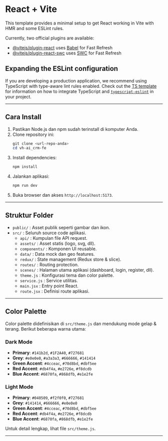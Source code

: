# React + Vite

This template provides a minimal setup to get React working in Vite with HMR and some ESLint rules.

Currently, two official plugins are available:

- [@vitejs/plugin-react](https://github.com/vitejs/vite-plugin-react/blob/main/packages/plugin-react) uses [Babel](https://babeljs.io/) for Fast Refresh
- [@vitejs/plugin-react-swc](https://github.com/vitejs/vite-plugin-react/blob/main/packages/plugin-react-swc) uses [SWC](https://swc.rs/) for Fast Refresh

## Expanding the ESLint configuration

If you are developing a production application, we recommend using TypeScript with type-aware lint rules enabled. Check out the [TS template](https://github.com/vitejs/vite/tree/main/packages/create-vite/template-react-ts) for information on how to integrate TypeScript and [`typescript-eslint`](https://typescript-eslint.io) in your project.

---

## Cara Install

1. Pastikan Node.js dan npm sudah terinstall di komputer Anda.
2. Clone repository ini:
   ```powershell
   git clone <url-repo-anda>
   cd vh-ai_crm-fe
   ```
3. Install dependencies:
   ```powershell
   npm install
   ```
4. Jalankan aplikasi:
   ```powershell
   npm run dev
   ```
5. Buka browser dan akses `http://localhost:5173`.

---

## Struktur Folder

- `public/` : Asset publik seperti gambar dan ikon.
- `src/` : Seluruh source code aplikasi.
  - `api/` : Kumpulan file API request.
  - `assets/` : Asset statis (logo, svg, dll).
  - `components/` : Komponen UI reusable.
  - `data/` : Data mock dan geo features.
  - `redux/` : State management (Redux store & slice).
  - `routes/` : Routing protection.
  - `scenes/` : Halaman utama aplikasi (dashboard, login, register, dll).
  - `theme.js` : Konfigurasi tema dan color palette.
  - `service.js` : Service utilitas.
  - `main.jsx` : Entry point React.
  - `route.jsx` : Definisi route aplikasi.

---

## Color Palette

Color palette didefinisikan di `src/theme.js` dan mendukung mode gelap & terang. Berikut beberapa warna utama:

### Dark Mode
- **Primary**: `#141b2d`, `#1F2A40`, `#727681`
- **Grey**: `#e0e0e0`, `#a3a3a3`, `#666666`, `#141414`
- **Green Accent**: `#4cceac`, `#70d8bd`, `#dbf5ee`
- **Red Accent**: `#db4f4a`, `#e2726e`, `#f8dcdb`
- **Blue Accent**: `#6870fa`, `#868dfb`, `#e1e2fe`

### Light Mode
- **Primary**: `#040509`, `#f2f0f0`, `#727681`
- **Grey**: `#141414`, `#666666`, `#e0e0e0`
- **Green Accent**: `#4cceac`, `#70d8bd`, `#dbf5ee`
- **Red Accent**: `#db4f4a`, `#e2726e`, `#f8dcdb`
- **Blue Accent**: `#6870fa`, `#868dfb`, `#e1e2fe`

Untuk detail lengkap, lihat file `src/theme.js`.

---
